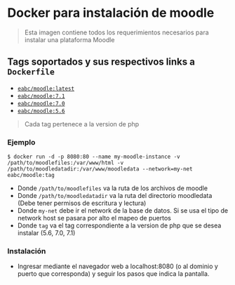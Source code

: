 # Docker para instalación de moodle
> Esta imagen contiene todos los requerimientos necesarios para instalar una plataforma Moodle


## Tags soportados y sus respectivos links a `Dockerfile`

-	[`eabc/moodle:latest`](https://github.com/e-abc/docker-moodle/blob/master/7.1/Dockerfile)
-	[`eabc/moodle:7.1`](https://github.com/e-abc/docker-moodle/blob/master/7.1/Dockerfile)
-	[`eabc/moodle:7.0`](https://github.com/e-abc/docker-moodle/blob/master/7.0/Dockerfile)
-	[`eabc/moodle:5.6`](https://github.com/e-abc/docker-moodle/blob/master/5.6/Dockerfile)

> Cada tag pertenece a la version de php

### Ejemplo

```console
$ docker run -d -p 8080:80 --name my-moodle-instance -v /path/to/moodlefiles:/var/www/html -v /path/to/moodledatadir:/var/www/moodledata --network=my-net eabc/moodle:tag
```



* Donde `/path/to/moodlefiles` va la ruta de los archivos de moodle
* Donde `/path/to/moodledatadir` va la ruta del directorio moodledata (Debe tener permisos de escritura y lectura)
* Donde `my-net` debe ir el network de la base de datos. Si se usa el tipo de network host se pasara por alto el mapeo de puertos
* Donde `tag` va el tag correspondiente a la version de php que se desea instalar (5.6, 7.0, 7.1)

### Instalación

* Ingresar mediante el navegador web a localhost:8080 (o al dominio y puerto que corresponda) y seguir los pasos que indica la pantalla.